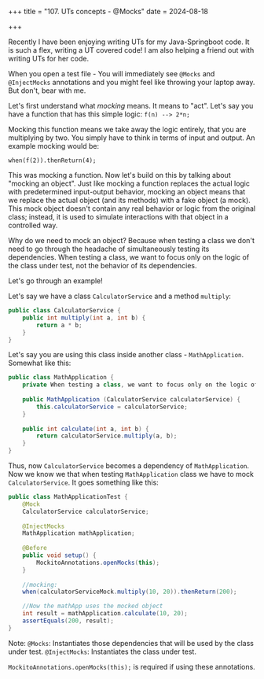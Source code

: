 +++
title = "107. UTs concepts - @Mocks"
date = 2024-08-18

+++

Recently I have been enjoying writing UTs for my Java-Springboot code. It is such a flex, writing a UT covered code! I am also helping a friend out with writing UTs for her code.

When you open a test file - You will immediately see `@Mocks` and `@InjectMocks` annotations and you might feel like throwing your laptop away. But don't, bear with me.

Let's first understand what _mocking_ means. It means to "act". Let's say you have a function that has this simple logic: 
`f(n) --> 2*n;`

Mocking this function means we take away the logic entirely, that you are multiplying by two. You simply have to think in terms of input and output.
An example mocking would be:

`when(f(2)).thenReturn(4);`

This was mocking a function. Now let's build on this by talking about "mocking an object". Just like mocking a function replaces the actual logic with predetermined input-output behavior, mocking an object means that we replace the actual object (and its methods) with a fake object (a mock). This mock object doesn't contain any real behavior or logic from the original class; instead, it is used to simulate interactions with that object in a controlled way.

Why do we need to mock an object? Because when testing a class we don't need to go through the headache of simultaneously testing its dependencies. When testing a class, we want to focus only on the logic of the class under test, not the behavior of its dependencies.

Let's go through an example! 

Let's say we have a class `CalculatorService` and a method `multiply`:

```java
public class CalculatorService {
    public int multiply(int a, int b) {
        return a * b;
    }
}
```
Let's say you are using this class inside another class - `MathApplication`. Somewhat like this:

```java 
public class MathApplication {
    private When testing a class, we want to focus only on the logic of the class under test, not the behavior of its dependencies. calculatorService;
    
    public MathApplication (CalculatorService calculatorService) {
        this.calculatorService = calculatorService;
    }
    
    public int calculate(int a, int b) {
        return calculatorService.multiply(a, b);
    }
}
```

Thus, now `CalculatorService` becomes a dependency of `MathApplication`. Now we know we that when testing `MathApplication` class we have to mock `CalculatorService`. It goes something like this:

```java 
public class MathApplicationTest {
    @Mock
    CalculatorService calculatorService;
    
    @InjectMocks
    MathApplication mathApplication;
    
    @Before
    public void setup() {
        MockitoAnnotations.openMocks(this);
    }
    
    //mocking:
    when(calculatorServiceMock.multiply(10, 20)).thenReturn(200);

    //Now the mathApp uses the mocked object
    int result = mathApplication.calculate(10, 20);
    assertEquals(200, result);
}
```

Note:
`@Mocks`: Instantiates those dependencies that will be used by the class under test.
`@InjectMocks`: Instantiates the class under test.

`MockitoAnnotations.openMocks(this);` is required if using these annotations.